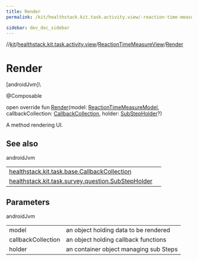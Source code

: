 ```yaml
---
title: Render
permalink: /kit/healthstack.kit.task.activity.view/-reaction-time-measure-view/-render.html

sidebar: dev_doc_sidebar
---
```

//[kit](../../../kit.html)/[healthstack.kit.task.activity.view](../index.html)/[ReactionTimeMeasureView](index.html)/[Render](-render.html)



# Render



[androidJvm]\




@Composable



open override fun [Render](-render.html)(model: [ReactionTimeMeasureModel](../../healthstack.kit.task.activity.model/-reaction-time-measure-model/index.html), callbackCollection: [CallbackCollection](../../healthstack.kit.task.base/-callback-collection/index.html), holder: [SubStepHolder](../../healthstack.kit.task.survey.question/-sub-step-holder/index.html)?)



A method rendering UI.



## See also


androidJvm

| | |
|---|---|
| [healthstack.kit.task.base.CallbackCollection](../../healthstack.kit.task.base/-callback-collection/index.html) |  |
| [healthstack.kit.task.survey.question.SubStepHolder](../../healthstack.kit.task.survey.question/-sub-step-holder/index.html) |  |



## Parameters


androidJvm

| | |
|---|---|
| model | an object holding data to be rendered |
| callbackCollection | an object holding callback functions |
| holder | an container object managing sub Steps |




